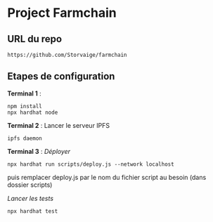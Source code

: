# Project Farmchain

## URL du repo

```
https://github.com/Storvaige/farmchain
```

## Etapes de configuration

**Terminal 1** :
```shell
npm install
npx hardhat node
```

**Terminal 2** :
Lancer le serveur IPFS
```shell
ipfs daemon 
```

**Terminal 3** :
*Déployer*
```shell
npx hardhat run scripts/deploy.js --network localhost
```
puis remplacer deploy.js par le nom du fichier script au besoin (dans dossier scripts)

*Lancer les tests*
```shell
npx hardhat test
```